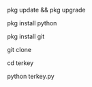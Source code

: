 pkg update && pkg upgrade

pkg install python

pkg install git

git clone 

cd terkey

python terkey.py
